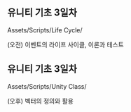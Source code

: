 ## 유니티 기초 3일차
Assets/Scripts/Life Cycle/

(오전) 이벤트의 라이프 사이클, 이론과 테스트

## 유니티 기초 3일차
Assets/Scripts/Unity Class/

(오후) 벡터의 정의와 활용
